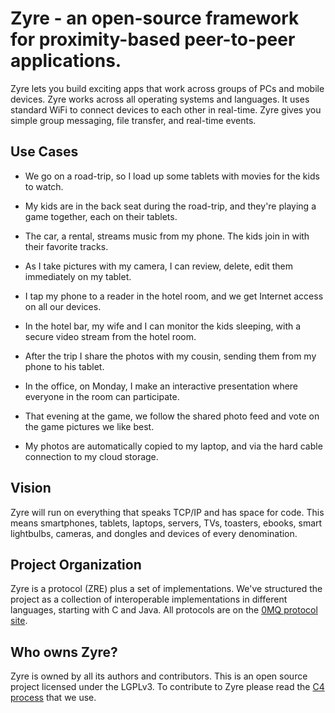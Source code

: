 # Zyre - an open-source framework for proximity-based peer-to-peer applications.

Zyre lets you build exciting apps that work across groups of PCs and mobile devices. Zyre works across all operating systems and languages. It uses standard WiFi to connect devices to each other in real-time. Zyre gives you simple group messaging, file transfer, and real-time events.

## Use Cases

* We go on a road-trip, so I load up some tablets with movies for the kids to watch.

* My kids are in the back seat during the road-trip, and they're playing a game together, each on their tablets.

* The car, a rental, streams music from my phone. The kids join in with their favorite tracks.

* As I take pictures with my camera, I can review, delete, edit them immediately on my tablet.

* I tap my phone to a reader in the hotel room, and we get Internet access on all our devices.

* In the hotel bar, my wife and I can monitor the kids sleeping, with a secure video stream from the hotel room.

* After the trip I share the photos with my cousin, sending them from my phone to his tablet.

* In the office, on Monday, I make an interactive presentation where everyone in the room can participate.

* That evening at the game, we follow the shared photo feed and vote on the game pictures we like best.

* My photos are automatically copied to my laptop, and via the hard cable connection to my cloud storage.

## Vision

Zyre will run on everything that speaks TCP/IP and has space for code. This means smartphones, tablets, laptops, servers, TVs, toasters, ebooks, smart lightbulbs, cameras, and dongles and devices of every denomination.

## Project Organization

Zyre is a protocol (ZRE) plus a set of implementations. We've structured the project as a collection of interoperable implementations in different languages, starting with C and Java. All protocols are on the [0MQ protocol site](http://rfc.zeromq.org).

## Who owns Zyre?

Zyre is owned by all its authors and contributors. This is an open source project licensed under the LGPLv3. To contribute to Zyre please read the [C4 process](http://rfc.zeromq.org/spec:16) that we use.
